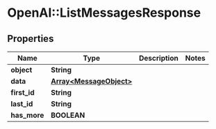 # OpenAI::ListMessagesResponse

## Properties
Name | Type | Description | Notes
------------ | ------------- | ------------- | -------------
**object** | **String** |  | 
**data** | [**Array&lt;MessageObject&gt;**](MessageObject.md) |  | 
**first_id** | **String** |  | 
**last_id** | **String** |  | 
**has_more** | **BOOLEAN** |  | 

